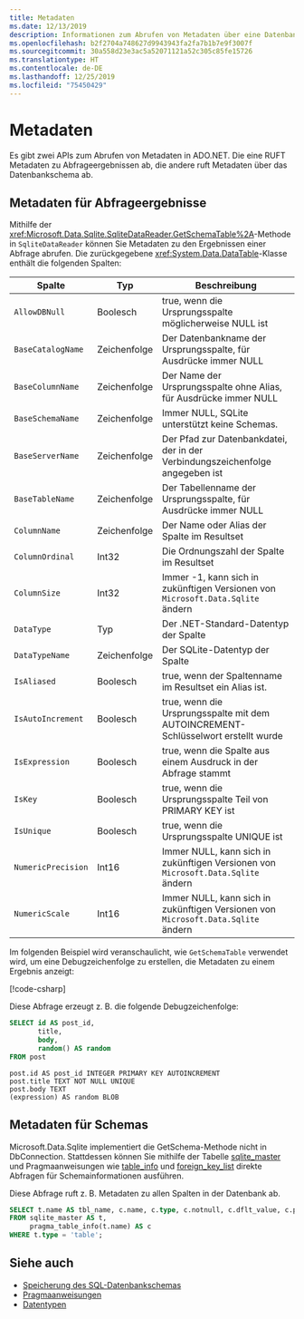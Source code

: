 ```yaml
---
title: Metadaten
ms.date: 12/13/2019
description: Informationen zum Abrufen von Metadaten über eine Datenbank
ms.openlocfilehash: b2f2704a748627d9943943fa2fa7b1b7e9f3007f
ms.sourcegitcommit: 30a558d23e3ac5a52071121a52c305c85fe15726
ms.translationtype: HT
ms.contentlocale: de-DE
ms.lasthandoff: 12/25/2019
ms.locfileid: "75450429"
---
```

# <a name="metadata"></a>Metadaten

Es gibt zwei APIs zum Abrufen von Metadaten in ADO.NET. Die eine RUFT Metadaten zu Abfrageergebnissen ab, die andere ruft Metadaten über das Datenbankschema ab.

## <a name="query-result-metadata"></a>Metadaten für Abfrageergebnisse

Mithilfe der <xref:Microsoft.Data.Sqlite.SqliteDataReader.GetSchemaTable%2A>-Methode in `SqliteDataReader` können Sie Metadaten zu den Ergebnissen einer Abfrage abrufen. Die zurückgegebene <xref:System.Data.DataTable>-Klasse enthält die folgenden Spalten:

| Spalte             | Typ    | Beschreibung                                                               |
| ------------------ | ------- | ------------------------------------------------------------------------- |
| `AllowDBNull`      | Boolesch | true, wenn die Ursprungsspalte möglicherweise NULL ist                                    |
| `BaseCatalogName`  | Zeichenfolge  | Der Datenbankname der Ursprungsspalte, für Ausdrücke immer NULL    |
| `BaseColumnName`   | Zeichenfolge  | Der Name der Ursprungsspalte ohne Alias, für Ausdrücke immer NULL    |
| `BaseSchemaName`   | Zeichenfolge  | Immer NULL, SQLite unterstützt keine Schemas.                              |
| `BaseServerName`   | Zeichenfolge  | Der Pfad zur Datenbankdatei, der in der Verbindungszeichenfolge angegeben ist         |
| `BaseTableName`    | Zeichenfolge  | Der Tabellenname der Ursprungsspalte, für Ausdrücke immer NULL       |
| `ColumnName`       | Zeichenfolge  | Der Name oder Alias der Spalte im Resultset                        |
| `ColumnOrdinal`    | Int32   | Die Ordnungszahl der Spalte im Resultset                              |
| `ColumnSize`       | Int32   | Immer -1, kann sich in zukünftigen Versionen von `Microsoft.Data.Sqlite` ändern   |
| `DataType`         | Typ    | Der .NET-Standard-Datentyp der Spalte                                 |
| `DataTypeName`     | Zeichenfolge  | Der SQLite-Datentyp der Spalte                                       |
| `IsAliased`        | Boolesch | true, wenn der Spaltenname im Resultset ein Alias ist.                     |
| `IsAutoIncrement`  | Boolesch | true, wenn die Ursprungsspalte mit dem AUTOINCREMENT-Schlüsselwort erstellt wurde     |
| `IsExpression`     | Boolesch | true, wenn die Spalte aus einem Ausdruck in der Abfrage stammt            |
| `IsKey`            | Boolesch | true, wenn die Ursprungsspalte Teil von PRIMARY KEY ist                     |
| `IsUnique`         | Boolesch | true, wenn die Ursprungsspalte UNIQUE ist                                      |
| `NumericPrecision` | Int16   | Immer NULL, kann sich in zukünftigen Versionen von `Microsoft.Data.Sqlite` ändern |
| `NumericScale`     | Int16   | Immer NULL, kann sich in zukünftigen Versionen von `Microsoft.Data.Sqlite` ändern |

Im folgenden Beispiel wird veranschaulicht, wie `GetSchemaTable` verwendet wird, um eine Debugzeichenfolge zu erstellen, die Metadaten zu einem Ergebnis anzeigt:

[!code-csharp[](../../../../samples/snippets/standard/data/sqlite/ResultMetadataSample/Program.cs?name=snippet_ResultMetadata)]

Diese Abfrage erzeugt z. B. die folgende Debugzeichenfolge:

```sql
SELECT id AS post_id,
       title,
       body,
       random() AS random
FROM post
```

```output
post.id AS post_id INTEGER PRIMARY KEY AUTOINCREMENT
post.title TEXT NOT NULL UNIQUE
post.body TEXT
(expression) AS random BLOB
```

## <a name="schema-metadata"></a>Metadaten für Schemas

Microsoft.Data.Sqlite implementiert die GetSchema-Methode nicht in DbConnection. Stattdessen können Sie mithilfe der Tabelle [sqlite_master](https://www.sqlite.org/fileformat.html#storage_of_the_sql_database_schema) und Pragmaanweisungen wie [table_info](https://www.sqlite.org/pragma.html#pragma_table_info) und [foreign_key_list](https://www.sqlite.org/pragma.html#pragma_foreign_key_list) direkte Abfragen für Schemainformationen ausführen.

Diese Abfrage ruft z. B. Metadaten zu allen Spalten in der Datenbank ab.

```sql
SELECT t.name AS tbl_name, c.name, c.type, c.notnull, c.dflt_value, c.pk
FROM sqlite_master AS t,
     pragma_table_info(t.name) AS c
WHERE t.type = 'table';
```

## <a name="see-also"></a>Siehe auch

* [Speicherung des SQL-Datenbankschemas](https://www.sqlite.org/fileformat.html#storage_of_the_sql_database_schema)
* [Pragmaanweisungen](https://www.sqlite.org/pragma.html)
* [Datentypen](types.md)
